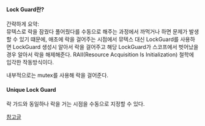 #### Lock Guard란?  
간략하게 요약:  
뮤텍스로 락을 잠궜다 풀어줬다를 수동으로 해주는 과정에서 까먹거나 하면 문제가 발생할 수 있기 떄문에, 애초에 락을 걸어주는 시점에서 뮤텍스 대신 LockGuard를 사용하면 LockGuard 생성시 알아서 락을 걸어주고 해당 LockGuard가 스코프에서 벗어났을 경우 알아서 락을 해제해준다. RAII(Resource Acquisition Is Initialization) 철학에 입각한 작동방식이다.  

내부적으로는 mutex를 사용해 락을 걸어준다.  

#### Unique Lock Guard
락 가드와 동일하나 락을 거는 시점을 수동으로 지정할 수 있다.  

[참고글](https://a-researcher.tistory.com/22)
